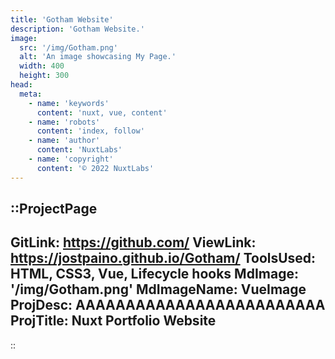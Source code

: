 ```yaml
---
title: 'Gotham Website'
description: 'Gotham Website.'
image:
  src: '/img/Gotham.png'
  alt: 'An image showcasing My Page.'
  width: 400
  height: 300
head:
  meta:
    - name: 'keywords'
      content: 'nuxt, vue, content'
    - name: 'robots'
      content: 'index, follow'
    - name: 'author'
      content: 'NuxtLabs'
    - name: 'copyright'
      content: '© 2022 NuxtLabs'
---
```


::ProjectPage
---
GitLink: https://github.com/
ViewLink: https://jostpaino.github.io/Gotham/
ToolsUsed: HTML, CSS3, Vue, Lifecycle hooks
MdImage: '/img/Gotham.png'
MdImageName: VueImage
ProjDesc: AAAAAAAAAAAAAAAAAAAAAAAAA
ProjTitle: Nuxt Portfolio Website
---

::
